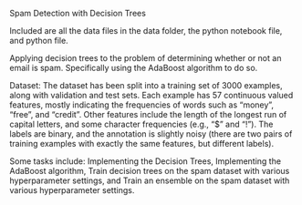 Spam Detection with Decision Trees

Included are all the data files in the data folder, the python notebook file, and python file.

Applying decision trees to the problem of determining whether or
not an email is spam. Specifically using the AdaBoost algorithm to do so. 

Dataset:
The dataset has been split into a training set of 3000 examples, along with validation and 
test sets. Each example has 57 continuous valued features, mostly indicating
the frequencies of words such as “money”, “free”, and “credit”. Other features include the
length of the longest run of capital letters, and some character frequencies (e.g., “$” and “!”).
The labels are binary, and the annotation is slightly noisy (there are two pairs of training
examples with exactly the same features, but different labels).

Some tasks include: Implementing the Decision Trees, 
Implementing the AdaBoost algorithm, 
Train decision trees on the spam dataset with various hyperparameter settings, and
Train an ensemble on the spam dataset with various hyperparameter settings.
